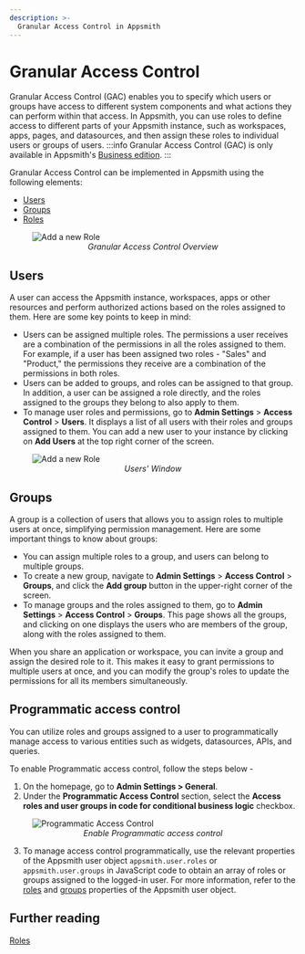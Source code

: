 ```yaml
---
description: >-
  Granular Access Control in Appsmith
---
```


# Granular Access Control

Granular Access Control (GAC) enables you to specify which users or groups have access to different system components and what actions they can perform within that access. In Appsmith, you can use roles to define access to different parts of your Appsmith instance, such as workspaces, apps, pages, and datasources, and then assign these roles to individual users or groups of users.
:::info
Granular Access Control (GAC) is only available in Appsmith's [Business edition](https://www.appsmith.com/pricing).
:::

Granular Access Control can be implemented in Appsmith using the following elements:
- [Users](#users)
- [Groups](#groups) 
- [Roles](/advanced-concepts/granular-access-control/roles)


<figure>
  <img src="/img/GAC_overview.jpeg" style= {{width:"700px", height:"auto"}} alt="Add a new Role"/>
  <figcaption align = "center"><i>Granular Access Control Overview</i></figcaption>
</figure>


## Users

A user can access the Appsmith instance, workspaces, apps or other resources and perform authorized actions based on the roles assigned to them. Here are some key points to keep in mind:

- Users can be assigned multiple roles. The permissions a user receives are a combination of the permissions in all the roles assigned to them. For example, if a user has been assigned two roles - "Sales" and "Product," the permissions they receive are a combination of the permissions in both roles.
- Users can be added to groups, and roles can be assigned to that group. In addition, a user can be assigned a role directly, and the roles assigned to the groups they belong to also apply to them.
- To manage user roles and permissions, go to **Admin Settings** > **Access Control** > **Users**. It displays a list of all users with their roles and groups assigned to them. You can add a new user to your instance by clicking on **Add Users** at the top right corner of the screen.

<figure>
  <img src="/img/GAC_users.png" style= {{width:"auto", height:"auto"}} alt="Add a new Role"/>
  <figcaption align = "center"><i>Users' Window</i></figcaption>
</figure>



## Groups

A group is a collection of users that allows you to assign roles to multiple users at once, simplifying permission management. Here are some important things to know about groups:

- You can assign multiple roles to a group, and users can belong to multiple groups.
- To create a new group, navigate to **Admin Settings** > **Access Control** > **Groups**, and click the **Add group** button in the upper-right corner of the screen.
- To manage groups and the roles assigned to them, go to **Admin Settings** > **Access Control** > **Groups**. This page shows all the groups, and clicking on one displays the users who are members of the group, along with the roles assigned to them.

When you share an application or workspace, you can invite a group and assign the desired role to it. This makes it easy to grant permissions to multiple users at once, and you can modify the group's roles to update the permissions for all its members simultaneously.


## Programmatic access control

You can utilize roles and groups assigned to a user to programmatically manage access to various entities such as widgets, datasources, APIs, and queries. 

To enable Programmatic access control, follow the steps below - 

1. On the homepage, go to **Admin Settings > General**.
2. Under the **Programmatic Access Control** section, select the **Access roles and user groups in code for conditional business logic** checkbox. 

<figure>
  <img src="/img/Enable_programmatic-access-control.png" style= {{width:"700px", height:"auto"}} alt="Programmatic Access Control"/>
  <figcaption align = "center"><i>Enable Programmatic access control</i></figcaption>
</figure>

3. To manage access control programmatically, use the relevant properties of the Appsmith user object `appsmith.user.roles` or  `appsmith.user.groups` in JavaScript code to obtain an array of roles or groups assigned to the logged-in user. For more information, refer to the [roles](/write-code/reference/context-object#roles) and [groups](/write-code/reference/context-object#groups) properties of the Appsmith user object.

## Further reading

[Roles](/advanced-concepts/granular-access-control/roles)